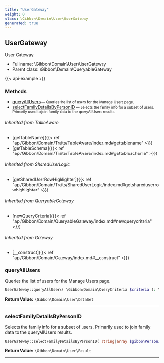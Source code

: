 ```yaml
---
title: "UserGateway"
weight: 0
class: \Gibbon\Domain\User\UserGateway
generated: true
---
```


## UserGateway

User Gateway



* Full name: \Gibbon\Domain\User\UserGateway
* Parent class: \Gibbon\Domain\QueryableGateway

{{< api-example >}} 



### Methods

- [queryAllUsers](#queryallusers)<small> — Queries the list of users for the Manage Users page.</small>
- [selectFamilyDetailsByPersonID](#selectfamilydetailsbypersonid)<small> — Selects the family info for a subset of users. Primarily used to join family data to the queryAllUsers results.</small>




###### Inherited from TableAware
- [getTableName]({{< ref "api/Gibbon/Domain/Traits/TableAware/index.md#gettablename" >}})
- [getTableSchema]({{< ref "api/Gibbon/Domain/Traits/TableAware/index.md#gettableschema" >}})

###### Inherited from SharedUserLogic
- [getSharedUserRowHighlighter]({{< ref "api/Gibbon/Domain/Traits/SharedUserLogic/index.md#getshareduserrowhighlighter" >}})

###### Inherited from QueryableGateway
- [newQueryCriteria]({{< ref "api/Gibbon/Domain/QueryableGateway/index.md#newquerycriteria" >}})

###### Inherited from Gateway
- [__construct]({{< ref "api/Gibbon/Domain/Gateway/index.md#__construct" >}})



### queryAllUsers

Queries the list of users for the Manage Users page.

```php
UserGateway::queryAllUsers( \Gibbon\Domain\QueryCriteria $criteria ): \Gibbon\Domain\User\DataSet
```






**Return Value:**
`\Gibbon\Domain\User\DataSet`  



---

### selectFamilyDetailsByPersonID

Selects the family info for a subset of users. Primarily used to join family data to the queryAllUsers results.

```php
UserGateway::selectFamilyDetailsByPersonID( string|array $gibbonPersonIDList ): \Gibbon\Domain\User\Result
```






**Return Value:**
`\Gibbon\Domain\User\Result`  



---

